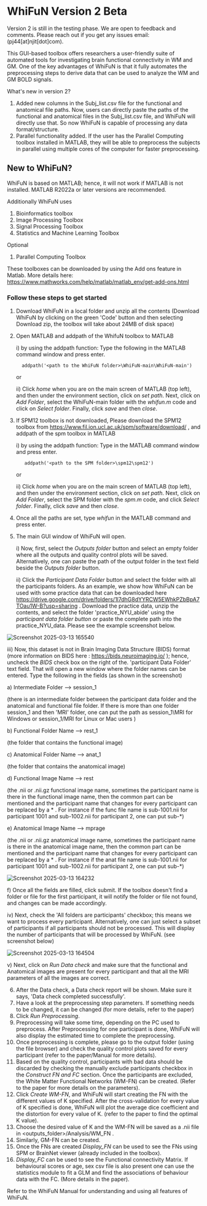 # WhiFuN Version 2 Beta

Version 2 is still in the testing phase. We are open to feedback and comments. Please reach out if you get any issues email: (pj44[at]njit[dot]com).

This GUI-based toolbox offers researchers a user-friendly suite of automated tools for investigating brain functional connectivity in WM and GM. One of the key advantages of WhiFuN is that it fully automates the preprocessing steps to derive data that can be used to analyze the WM and GM BOLD signals.

What's new in version 2?

1) Added new columns in the Subj_list.csv file for the functional and anatomical file paths. Now, users can directly paste the paths of the functional and anatomical files in the Subj_list.csv file, and WhiFuN will directly use that. So now WhiFuN is capable of processing any data format/structure.
2) Parallel functionality added. If the user has the Parallel Computing toolbox installed in MATLAB, they will be able to preprocess the subjects in parallel using multiple cores of the computer for faster preprocessing.


## New to WhiFuN? 
WhiFuN is based on MATLAB; hence, it will not work if MATLAB is not installed. 
MATLAB R2022a or later versions are recommended.


Additionally WhiFuN uses 
1) Bioinformatics toolbox
2) Image Processing Toolbox
3) Signal Processing Toolbox
4) Statistics and Machine Learning Toolbox

Optional
1) Parallel Computing Toolbox

These toolboxes can be downloaded by using the Add ons feature in Matlab. More details here: https://www.mathworks.com/help/matlab/matlab_env/get-add-ons.html


### Follow these steps to get started

1) Download WhiFuN in a local folder and unzip all the contents (Download WhiFuN by clicking on the green 'Code' button and then selecting Download zip, the toolbox will take about 24MB of disk space)
2) Open MATLAB and addpath of the WhifuN toolbox to MATLAB
   
     i) by using the addpath function: Type the following in the MATLAB command window and press enter.
   
         addpath('<path to the WhiFuN folder>\WhiFuN-main\WhiFuN-main')  
   
   or
   
     ii) Click _home_ when you are on the main screen of MATLAB (top left), and then under the environment section, click on _set path_. Next, click on _Add Folder_, select the WhiFuN-main folder with the _whifun.m_ code and click on _Select folder_. Finally, click _save_ and then _close_.

4) If SPM12 toolbox is not downloaded, Please download the SPM12 toolbox from https://www.fil.ion.ucl.ac.uk/spm/software/download/ , and addpath of the spm toolbox in MATLAB
   
     i) by using the addpath function: Type in the MATLAB command window and press enter.

          addpath('<path to the SPM folder>\spm12\spm12') 
   
   or
   
     ii) Click _home_ when you are on the main screen of MATLAB (top left), and then under the environment section, click on _set path_. Next, click on _Add Folder_, select the SPM folder with the _spm.m_ code, and click _Select folder_. Finally, click _save_ and then _close_.

6) Once all the paths are set, type _whifun_ in the MATLAB command and press enter.
7) The main GUI window of WhiFuN will open.

   i) Now, first, select the _Outputs folder_ button and select an empty folder where all the outputs and quality control plots will be saved. Alternatively, one can paste the path of the output folder in the text field beside the _Outputs folder_ button.

   ii) Click the _Participant Data Folder_ button and select the folder with all the participants folders. As an example, we show how WhiFuN can be used with some practice data that can be downloaded here https://drive.google.com/drive/folders/1l7dhG8dYYRCW5EWhkPZbBpA7TOau1W-B?usp=sharing . Download the practice data, unzip the contents, and select the folder 'practice_NYU_abide' using the _participant data folder button_ or paste the complete path into the practice_NYU_data. Please see the example screenshot below.
    
![Screenshot 2025-03-13 165540](https://github.com/user-attachments/assets/ea662e73-07e9-42da-9455-8f98b97f466d)

   iii) Now, this dataset is not in Brain Imaging Data Structure (BIDS) format (more information on BIDS here : https://bids.neuroimaging.io/ ); hence, uncheck the _BIDS_ check box on the right of the.
 'participant Data Folder' text field. That will open a new window where the folder names can be entered. Type the following in the fields  (as shown in the screenshot)

   a) Intermediate
 Folder --> session_1 
   
   (there is an intermediate folder between the participant data folder and the anatomical and functional file folder. If there is more than one folder session_1 and then 'MRI' folder, one can put the path as session_1\MRI for Windows or session_1/MRI for Linux or Mac users )

   b) Functional Folder Name --> rest_1

   (the folder that contains the functional image)

   c) Anatomical Folder Name --> anat_1

   (the folder that contains the anatomical image)
   
   d) Functional Image Name --> rest

   (the .nii or .nii.gz functional image name, sometimes the participant name is there in the functional image name, then the common part can be mentioned and the participant name that changes for every participant can be replaced by a * . For instance if the func file name is sub-1001.nii for participant 1001 and sub-1002.nii for participant 2, one can put sub-*)
   
   e) Anatomical Image Name --> mprage

   (the .nii or .nii.gz anatomical image name, sometimes the participant name is there in the anatomical image name, then the common part can be mentioned and the participant name that changes for every participant can be replaced by a * . For instance if the anat file name is sub-1001.nii for participant 1001 and sub-1002.nii for participant 2, one can put sub-*)
         
![Screenshot 2025-03-13 164232](https://github.com/user-attachments/assets/4841cb8a-878e-48d6-87cc-41d8671b602a)

   f) Once all the fields are filled, click submit. If the toolbox doesn't find a folder or file for the first participant, it will notify the folder or file not found, and changes can be made accordingly.


   iv) Next, check the 'All folders are participants' checkbox; this means we want to process every participant. Alternatively, one can just select a subset of participants if all participants should not be processed. This will display the number of participants that will be processed by WhiFuN. (see screenshot below)
 
![Screenshot 2025-03-13 164504](https://github.com/user-attachments/assets/9b2f6ad0-be93-4130-a110-3399da96f157)

   v) Next, click on _Run Data check_ and make sure that the functional and Anatomical images are present for every participant and that all the MRI parameters of all the images are correct.


6) After the Data check, a Data check report will be shown. Make sure it says, 'Data check completed successfully'.
7) Have a look at the preprocessing step parameters. If something needs to be changed, it can be changed (for more details, refer to the paper)
9) Click _Run Preprocessing_.
10) Preprocessing will take some time, depending on the PC used to preprocess. After Preprocessing for one participant is done, WhiFuN will also display the estimated time to complete the preprocessing.
11) Once preprocessing is complete, please go to the output folder (using the file browser) and check the quality control plots saved for every participant (refer to the paper/Manual for more details).
12) Based on the quality control, participants with bad data should be discarded by checking the manually exclude participants checkbox in the _Construct FN and FC_ section. Once the participants are excluded, the White Matter Functional Networks (WM-FN) can be created. (Refer to the paper for more details on the parameters).
13) Click _Create WM-FN_, and WhiFuN will start creating the FN with the different values of K specified. After the cross-validation for every value of K specified is done, WhiFuN will plot the average dice coefficient and the distortion for every value of K. (refer to the paper to find the optimal K value).
14) Choose the desired value of K and the WM-FN will be saved as a .nii file in <outputs_folder>/Analysis/WM_FN .
15) Similarly, GM-FN can be created.
16) Once the FNs are created _Display_FN_ can be used to see the FNs using SPM or BrainNet viewer (already included in the toolbox).
17) _Display_FC_ can be used to see the Functional connectivity Matrix. If behavioural scores or age, sex csv file is also present one can use the statistics module to fit a GLM and find the associations of behaviour data with the FC. (More details in the paper).

Refer to the WhiFuN Manual for understanding and using all features of WhiFuN.
